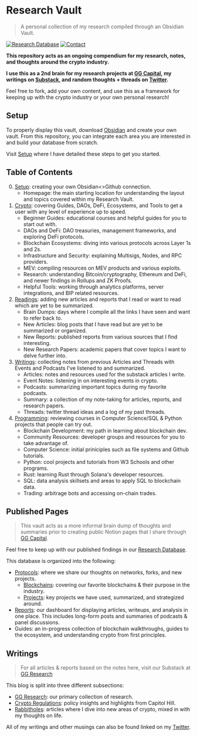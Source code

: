 # Research Vault
>A personal collection of my research compiled through an Obsidian Vault.

[![Research Database](https://img.shields.io/badge/Research-Database-purple )](https://ggcapital.notion.site/Research-b47b51d18e994fadaa17467f84a0cd09)  [![Contact](https://img.shields.io/badge/Contact-yohangg%40ggcapital.io-purple)](mailto:yohangg@ggcapital.io)

**This repository acts as an ongoing compendium for my research, notes, and thoughts around the crypto industry.** 

**I use this as a 2nd brain for my research projects at [GG Capital](https://ggcapital.io), my writings on [Substack](https://ggcapital.substack.com), and random thoughts + threads on [Twitter](https://twitter.com/yohangglobal).**

Feel free to fork, add your own content, and use this as a framework for keeping up with the crypto industry or your own personal research!

## Setup
To properly display this vault, download [Obsidian](https://obsidian.md/download) and create your own vault. From this repository, you can integrate each area you are interested in and build your database from scratch. 

Visit [Setup](https://github.com/yohangglobal/research-vault/tree/main/0.%20Setup) where I have detailed these steps to get you started.

## Table of Contents
0. [Setup](https://github.com/yohangglobal/research-vault/tree/main/0.%20Setup): creating your own Obsidian<>Github connection.
	- Homepage: the main starting location for understanding the layout and topics covered within my Research Vault.
1. [Crypto](https://github.com/yohangglobal/research-vault/tree/main/1.%20Crypto): covering Guides, DAOs, DeFi, Ecosystems, and Tools to get a user with any level of experience up to speed.
	- Beginner Guides: educational courses and helpful guides for you to start out with.
	- DAOs and DeFi: DAO treasuries, management frameworks, and exploring DeFi protocols.
	- Blockchain Ecosystems: diving into various protocols across Layer 1s and 2s.
	- Infrastructure and Security: explaining Multisigs, Nodes, and RPC providers.
	- MEV: compiling resources on MEV products and various exploits.
	- Research: understanding Bitcoin/cryptography, Ethereum and DeFi, and newer findings in Rollups and ZK Proofs.
	- Helpful Tools: working through analytics platforms, server integrations, and BIP related resources.
2. [Readings](https://github.com/yohangglobal/research-vault/tree/main/2.%20Readings): adding new articles and reports that I read or want to read which are yet to be summarized.
	- Brain Dumps: days where I compile all the links I have seen and want to refer back to.
	- New Articles: blog posts that I have read but are yet to be summarized or organized.
	- New Reports: published reports from various sources that I find interesting.
	- New Research Papers: academic papers that cover topics I want to delve further into.
3. [Writings](https://github.com/yohangglobal/research-vault/tree/main/2.%20Writings): collecting notes from previous Articles and Threads with Events and Podcasts I've listened to and summarized.
	- Articles: notes and resources used for the substack articles I write.
	- Event Notes: listening in on interesting events in crypto.
	- Podcasts: summarizing important topics during my favorite podcasts.
	- Summary: a collection of my note-taking for articles, reports, and research papers.
	- Threads: twitter thread ideas and a log of my past threads.
4. [Programming](https://github.com/yohangglobal/research-vault/tree/main/3.%20Programming): reviewing courses in Computer Science/SQL & Python projects that people can try out.
	- Blockchain Development: my path in learning about blockchain dev.
	- Community Resources: developer groups and resources for you to take advantage of.
	- Computer Science: initial priniciples such as file systems and Github tutorials.
	- Python: cool projects and tutorials from W3 Schools and other programs.
	- Rust: learning Rust through Solana's developer resources.
	- SQL: data analysis skillsets and areas to apply SQL to blockchain data.
	- Trading: arbitrage bots and accessing on-chain trades.

## Published Pages
>This vault acts as a more informal brain dump of thoughts and summaries prior to creating public Notion pages that I share through [GG Capital](https://ggcapital.io/research).

Feel free to keep up with our published findings in our [Research Database](https://ggcapital.notion.site/Research-b47b51d18e994fadaa17467f84a0cd09).

This database is organized into the following:
- [Protocols](https://ggcapital.notion.site/Protocols-124ee578be7649209a994d0f1bcad0f7): where we share our thoughts on networks, forks, and new projects.
  - [Blockchains](https://ggcapital.notion.site/a5e1891050ce4fb8ab74d5511794a63b?v=e42f884bbbbf4e419760eb23667ce1b0): covering our favorite blockchains & their purpose in the industry.
  - [Projects](https://ggcapital.notion.site/5e0b376d344e4a74a31b98e5706a1d95?v=d444a0a8266f4d5ab6656ca424d80c83): key projects we have used, summarized, and strategized around.
- [Reports](https://ggcapital.notion.site/Reports-bff5f2299bc84f8ca7c693e56d1d2ed7): our dashboard for displaying articles, writeups, and analysis in one place. This includes long-form posts and summaries of podcasts & panel discussions.  
- Guides: an in-progress collection of blockchain walkthroughs, guides to the ecosystem, and understanding crypto from first principles.

## Writings
>For all articles & reports based on the notes here, visit our Substack at [GG Research](https://ggcapital.substack.com/)

This blog is split into three different subsections:
- [GG Research](https://ggcapital.substack.com/): our primary collection of research.
- [Crypto Regulations](https://ggcapital.substack.com/s/crypto-regulations): policy insights and highlights from Capitol Hill.
- [Rabbitholes](https://ggcapital.substack.com/s/rabbitholes): articles where I dive into new areas of crypto, mixed in with my thoughts on life.

All of my writings and other musings can also be found linked on my [Twitter](https://twitter.com/yohangglobal).
